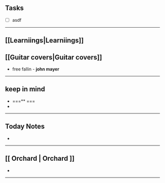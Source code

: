 
## Tasks

- [ ]  asdf

--- 

## [[Learniings|Learniings]]


## [[Guitar covers|Guitar covers]]
* free fallin  - **john mayer**    


---
## keep in mind

* ===** === 
* 
---
## Today Notes

- 

---

## [[ Orchard | Orchard ]]

- 

--- 
